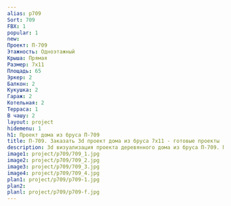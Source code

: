 ```yaml
---
alias: p709
Sort: 709
FBX: 1
popular: 1
new: 
Проект: П-709
Этажность: Одноэтажный
Крыша: Прямая
Размер: 7х11
Площадь: 65
Эркер: 2
Балкон: 2
Кукушка: 2
Гараж: 2
Котельная: 2
Терраса: 1
В чашу: 2
layout: project
hidemenu: 1
h1: Проект дома из бруса П-709
title: П-709. Заказать 3d проект дома из бруса 7х11 - готовые проекты
description: 3d визуализация проекта деревянного дома из бруса П-709. Площадь 65 м2, размер 7х11. Вы можете внести любые изменения в проект.
image1: project/p709/709_1.jpg
image2: project/p709/709_2.jpg
image3: project/p709/709_3.jpg
image4: project/p709/709_4.jpg
plan1: project/p709/p709-1.jpg
plan2: 
planl: project/p709/p709-f.jpg
---
```

